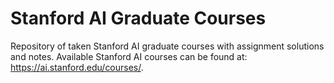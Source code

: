 # Stanford AI Graduate Courses
Repository of taken Stanford AI graduate courses with assignment solutions and notes. 
Available Stanford AI courses can be found at: https://ai.stanford.edu/courses/.
